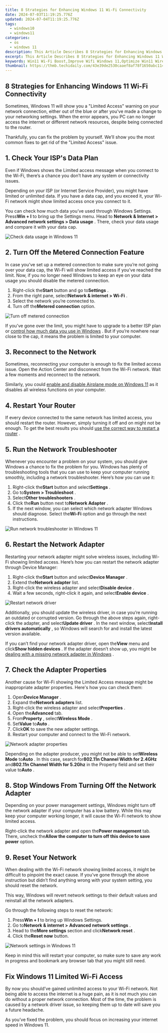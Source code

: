 ```yaml
---
title: 8 Strategies for Enhancing Windows 11 Wi-Fi Connectivity
date: 2024-07-03T11:19:25.776Z
updated: 2024-07-04T11:19:25.776Z
tags:
  - windows10
  - windows11
categories:
  - os
  - windows 11
description: This Article Describes 8 Strategies for Enhancing Windows 11 Wi-Fi Connectivity
excerpt: This Article Describes 8 Strategies for Enhancing Windows 11 Wi-Fi Connectivity
keywords: Win11 Wi-Fi Boost,Improve Wifi Windows 11,Optimize Win11 Wireless,Enhance W11 Signal Strength,Increase W11 Network Speed,Upgrade Win11 Wifi,Tips for W11 Wi-Fi Connection
thumbnail: https://thmb.techidaily.com/43e39de2530caaef8af78f1650abc11434992b40c432e7b5caac8bd0f3cdf48f.png
---
```


## 8 Strategies for Enhancing Windows 11 Wi-Fi Connectivity

 Sometimes, Windows 11 will show you a "Limited Access" warning on your network connection, either out of the blue or after you've made a change to your networking settings. When the error appears, you PC can no longer access the internet or different network resources, despite being connected to the router.

 Thankfully, you can fix the problem by yourself. We’ll show you the most common fixes to get rid of the "Limited Access" issue.

## 1\. Check Your ISP's Data Plan

 Even if Windows shows the Limited access message when you connect to the Wi-Fi, there’s a chance you don’t have any system or connectivity issues.

 Depending on your ISP (or Internet Service Provider), you might have limited or unlimited data. If you have a data cap, and you exceed it, your Wi-Fi network might show limited access once you connect to it.

 You can check how much data you’ve used through Windows Settings. Press**Win + I** to bring up the Settings menu. Head to **Network & Internet > Advanced network settings > Data usage** . There, check your data usage and compare it with your data cap.

![Check data usage in Windows 11](https://static1.makeuseofimages.com/wordpress/wp-content/uploads/2023/02/check-data-usage-1.jpg)

## 2\. Turn Off the Metered Connection Feature

 In case you’ve set up a metered connection to make sure you’re not going over your data cap, the Wi-Fi will show limited access if you’ve reached the limit. Now, if you no longer need Windows to keep an eye on your data usage you should disable the metered connection.

1. Right-click the**Start** button and go to**Settings** .
2. From the right pane, select**Network & internet > Wi-Fi** .
3. Select the network you’re connected to.
4. Turn off the**Metered connection** option.

![Turn off metered connection](https://static1.makeuseofimages.com/wordpress/wp-content/uploads/2023/02/metered-connection-1.jpg)

 If you’ve gone over the limit, you might have to upgrade to a better ISP plan or [control how much data you use in Windows](https://www.makeuseof.com/how-to-control-how-much-data-you-are-using-in-windows-10/) . But if you’re nowhere near close to the cap, it means the problem is limited to your computer.

## 3\. Reconnect to the Network

 Sometimes, reconnecting your computer is enough to fix the limited access issue. Open the Action Center and disconnect from the Wi-Fi network. Wait a few moments and reconnect to the network.

 Similarly, you could [enable and disable Airplane mode on Windows 11](https://www.makeuseof.com/how-to-turn-airplane-mode-on-or-off-windows-11/) as it disables all wireless functions on your computer.

## 4\. Restart Your Router

 If every device connected to the same network has limited access, you should restart the router. However, simply turning it off and on might not be enough. To get the best results you should [use the correct way to restart a router](https://www.makeuseof.com/reboot-router-correct-way/) .

## 5\. Run the Network Troubleshooter

 Whenever you encounter a problem on your system, you should give Windows a chance to fix the problem for you. Windows has plenty of troubleshooting tools that you can use to keep your computer running smoothly, including a network troubleshooter. Here’s how you can use it:

1. Right-click the**Start** button and select**Settings** .
2. Go to**System > Troubleshoot** .
3. Select**Other troubleshooters** .
4. Click the**Run** button next to**Network Adapter** .
5. If the next window, you can select which network adapter Windows should diagnose. Select the**Wi-Fi** option and go through the next instructions.

![Run network troubleshooter in Windows 11](https://static1.makeuseofimages.com/wordpress/wp-content/uploads/2023/01/run-troubleshooter-1.jpg)

## 6\. Restart the Network Adapter

 Restarting your network adapter might solve wireless issues, including Wi-Fi showing limited access. Here’s how you can restart the network adapter through Device Manager:

1. Right-click the**Start** button and select**Device Manager** .
2. Extend the**Network adapter** list.
3. Right-click the wireless adapter and select**Disable device** .
4. Wait a few seconds, right-click it again, and select**Enable device** .

![Restart network driver](https://static1.makeuseofimages.com/wordpress/wp-content/uploads/2023/02/restart-driver-1.jpg)

 Additionally, you should update the wireless driver, in case you’re running an outdated or corrupted version. Go through the above steps again, right-click the adapter, and select**Update driver** . In the next window, select**Install drivers automatically** , so Windows will search for and install the latest version available.

 If you can’t find your network adapter driver, open the**View** menu and click**Show hidden devices** . If the adapter doesn’t show up, you might be [dealing with a missing network adapter in Windows](https://www.makeuseof.com/windows-10-network-adapter-missing/) .

## 7\. Check the Adapter Properties

 Another cause for Wi-Fi showing the Limited Access message might be inappropriate adapter properties. Here's how you can check them:

1. Open**Device Manager** .
2. Expand the**Network adapters** list.
3. Right-click the wireless adapter and select**Properties** .
4. Open the**Advanced** tab.
5. From**Property** , select**Wireless Mode** .
6. Set**Value** to**Auto** .
7. Click**OK** to save the new adapter settings.
8. Restart your computer and connect to the Wi-Fi network.

![Network adapter properties](https://static1.makeuseofimages.com/wordpress/wp-content/uploads/2023/02/set-adapter-auto-1.jpg)

 Depending on the adapter producer, you might not be able to set**Wireless Mode** to**Auto** . In this case, search for**802.11n Channel Width for 2.4GHz** and**802.11n Channel Width for 5.2Ghz** in the Property field and set their value to**Auto** .

## 8\. Stop Windows From Turning Off the Network Adapter

 Depending on your power management settings, Windows might turn off the network adapter if your computer has a low battery. While this may keep your computer working longer, it will cause the Wi-Fi network to show limited access.

 Right-click the network adapter and open the**Power management** tab. There, uncheck the**Allow the computer to turn off this device to save power** option.

## 9\. Reset Your Network

 When dealing with the Wi-Fi network showing limited access, it might be difficult to pinpoint the exact cause. If you’ve gone through the above instruction but didn’t find anything wrong with your system setting, you should reset the network.

 This way, Windows will revert network settings to their default values and reinstall all the network adapters.

Go through the following steps to reset the network:

1. Press**Win + I** to bring up Windows Settings.
2. Go to**Network & internet >** **Advanced network settings** .
3. Head to the**More settings** section and click**Network reset** .
4. Click the**Reset now** button.

![Network settings in Windows 11](https://static1.makeuseofimages.com/wordpress/wp-content/uploads/2023/01/network-reset-1.jpg)

 Keep in mind this will restart your computer, so make sure to save any work in progress and bookmark any browser tab that you might still need.

## Fix Windows 11 Limited Wi-Fi Access

 By now you should’ve gained unlimited access to your Wi-Fi network. Not being able to access the internet is a huge pain, as it is not much you can do without a proper network connection. Most of the time, the problem is caused by a network driver issue, so keeping them up to date will save you a future headache.

 As you’ve fixed the problem, you should focus on increasing your internet speed in Windows 11.


<ins class="adsbygoogle"
     style="display:block"
     data-ad-format="autorelaxed"
     data-ad-client="ca-pub-7571918770474297"
     data-ad-slot="1223367746"></ins>



<ins class="adsbygoogle"
     style="display:block"
     data-ad-client="ca-pub-7571918770474297"
     data-ad-slot="8358498916"
     data-ad-format="auto"
     data-full-width-responsive="true"></ins>


